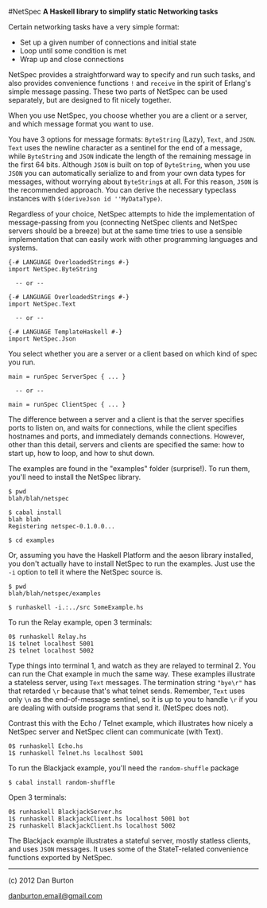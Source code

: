 #NetSpec
**A Haskell library to simplify static Networking tasks**

Certain networking tasks have a very simple format:

* Set up a given number of connections and initial state
* Loop until some condition is met
* Wrap up and close connections

NetSpec provides a straightforward way to specify and run such tasks,
and also provides convenience functions `!` and `receive`
in the spirit of Erlang's simple message passing.
These two parts of NetSpec can be used separately,
but are designed to fit nicely together.

When you use NetSpec, you choose whether you are a client or a server,
and which message format you want to use.

You have 3 options for message formats:
`ByteString` (Lazy), `Text`, and `JSON`. `Text` uses the newline character
as a sentinel for the end of a message, while `ByteString` and `JSON`
indicate the length of the remaining message in the first 64 bits.
Although `JSON` is built on top of `ByteString`, when you use `JSON`
you can automatically serialize to and from your own data types
for messages, without worrying about `ByteString`s at all.
For this reason, `JSON` is the recommended approach.
You can derive the necessary typeclass instances with
`$(deriveJson id ''MyDataType)`.

Regardless of your choice,
NetSpec attempts to hide the implementation of message-passing from you
(connecting NetSpec clients and NetSpec servers should be a breeze)
but at the same time tries to use a sensible implementation that
can easily work with other programming languages and systems.

    {-# LANGUAGE OverloadedStrings #-}
    import NetSpec.ByteString

      -- or --

    {-# LANGUAGE OverloadedStrings #-}
    import NetSpec.Text

      -- or --

    {-# LANGUAGE TemplateHaskell #-}
    import NetSpec.Json

You select whether you are a server or a client based on
which kind of spec you run.

    main = runSpec ServerSpec { ... }

      -- or --

    main = runSpec ClientSpec { ... }

The difference between a server and a client is that
the server specifies ports to listen on, and waits for connections,
while the client specifies hostnames and ports,
and immediately demands connections. However, other than this detail,
servers and clients are specified the same: how to start up,
how to loop, and how to shut down.

The examples are found in the "examples" folder (surprise!).
To run them, you'll need to install the NetSpec library.

    $ pwd
    blah/blah/netspec

    $ cabal install
    blah blah
    Registering netspec-0.1.0.0...

    $ cd examples

Or, assuming you have the Haskell Platform and the aeson library installed,
you don't actually have to install NetSpec to run the examples.
Just use the `-i` option to tell it where the NetSpec source is.

    $ pwd
    blah/blah/netspec/examples

    $ runhaskell -i.:../src SomeExample.hs

To run the Relay example, open 3 terminals:

    0$ runhaskell Relay.hs
    1$ telnet localhost 5001
    2$ telnet localhost 5002

Type things into terminal 1, and watch as they are relayed to terminal 2.
You can run the Chat example in much the same way. These examples illustrate
a stateless server, using `Text` messages. The termination string `"bye\r"`
has that retarded `\r` because that's what telnet sends. Remember, `Text`
uses only `\n` as the end-of-message sentinel, so it is up to you to handle
`\r` if you are dealing with outside programs that send it. (NetSpec does not).

Contrast this with the Echo / Telnet example, which illustrates
how nicely a NetSpec server and NetSpec client can communicate (with Text).

    0$ runhaskell Echo.hs
    1$ runhaskell Telnet.hs localhost 5001

To run the Blackjack example, you'll need the `random-shuffle` package

    $ cabal install random-shuffle

Open 3 terminals:

    0$ runhaskell BlackjackServer.hs
    1$ runhaskell BlackjackClient.hs localhost 5001 bot
    2$ runhaskell BlackjackClient.hs localhost 5002

The Blackjack example illustrates
a stateful server,
mostly statless clients,
and uses `JSON` messages.
It uses some of the StateT-related
convenience functions exported by NetSpec.

<hr />

(c) 2012 Dan Burton

danburton.email@gmail.com